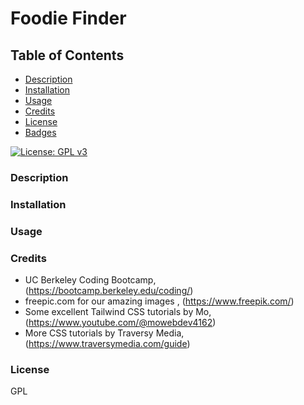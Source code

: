 # Foodie Finder

## Table of Contents
- [Description](#Description)
- [Installation](#Installation)
- [Usage](#Usage)
- [Credits](#Credits)
- [License](#License)
- [Badges](#Badges)


[![License: GPL v3](https://img.shields.io/badge/License-GPLv3-blue.svg)](https://www.gnu.org/licenses/gpl-3.0)

### Description


### Installation


### Usage


### Credits
- UC Berkeley Coding Bootcamp, (https://bootcamp.berkeley.edu/coding/)
- freepic.com for our amazing images , (https://www.freepik.com/)
- Some excellent Tailwind CSS tutorials by Mo, (https://www.youtube.com/@mowebdev4162)
- More CSS tutorials by Traversy Media, (https://www.traversymedia.com/guide)

### License
GPL 